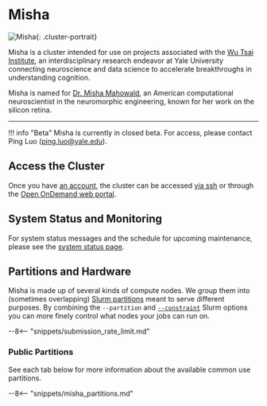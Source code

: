 # Misha

![Misha](/img/misha.jpeg){: .cluster-portrait}

Misha is a cluster intended for use on projects associated with the [Wu Tsai Institute](https://wti.yale.edu/), an interdisciplinary research endeavor at Yale University connecting neuroscience and data science to accelerate breakthroughs in understanding cognition. 

Misha is named for [Dr. Misha Mahowald](https://en.wikipedia.org/wiki/Misha_Mahowald), an American computational neuroscientist in the neuromorphic engineering, known for her work on the silicon retina. 

- - -

!!! info "Beta"
    Misha is currently in closed beta. For access, please contact Ping Luo (ping.luo@yale.edu). 

## Access the Cluster

Once you have [an account](https://research.computing.yale.edu/support/hpc/account-request), the cluster can be accessed [via ssh](/clusters-at-yale/access) or through the [Open OnDemand web portal](/clusters-at-yale/access/ood/).


## System Status and Monitoring

For system status messages and the schedule for upcoming maintenance, please see the [system status page](https://research.computing.yale.edu/support/hpc/system-status).

## Partitions and Hardware

Misha is made up of several kinds of compute nodes. We group them into  (sometimes overlapping) [Slurm partitions](/clusters-at-yale/job-scheduling) meant to serve different purposes. By combining the `--partition` and [`--constraint`](/clusters-at-yale/job-scheduling/resource-requests#features-and-constraints) Slurm options you can more finely control what nodes your jobs can run on.

--8<-- "snippets/submission_rate_limit.md"


### Public Partitions

See each tab below for more information about the available common use partitions.

--8<-- "snippets/misha_partitions.md"
